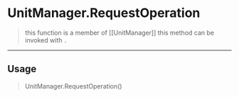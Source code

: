 # UnitManager.RequestOperation
> this function is a member of [[UnitManager]]
> this method can be invoked with `.`
-----
## Usage
> UnitManager.RequestOperation()
